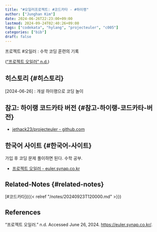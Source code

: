```yaml
---
title: "#오일러프로젝트: #코드카타 - #하이랭"
author: ["Junghan Kim"]
date: 2024-06-26T22:23:00+09:00
lastmod: 2024-09-24T02:40:26+09:00
tags: ["codekata", "hylang", "projecteuler", "c005"]
categories: ["bib"]
draft: false
---
```


프로젝트 #오일러 : 수학 코딩 훈련의 기록

(<a href="#citeproc_bib_item_1">“프로젝트 오일러” n.d.</a>)


## 히스토리 {#히스토리}

[2024-06-26]
: 개설 하이랭으로 코딩 놀이


## 참고: 하이랭 코드카타 버전 {#참고-하이랭-코드카타-버전}

-   [jethack23/projecteuler - github.com](https://github.com/jethack23/projecteuler)


## 한국어 사이트 {#한국어-사이트}

가입 후 코딩 문제 풀이하면 된다. 수학 공부.

-   [프로젝트 오일러 - euler.synap.co.kr](https://euler.synap.co.kr/)


## Related-Notes {#related-notes}

[#코드카타]({{< relref "/notes/20240923T120000.md" >}})

## References

<style>.csl-entry{text-indent: -1.5em; margin-left: 1.5em;}</style><div class="csl-bib-body">
  <div class="csl-entry"><a id="citeproc_bib_item_1"></a>“프로젝트 오일러.” n.d. Accessed June 26, 2024. <a href="https://euler.synap.co.kr/">https://euler.synap.co.kr/</a>.</div>
</div>
